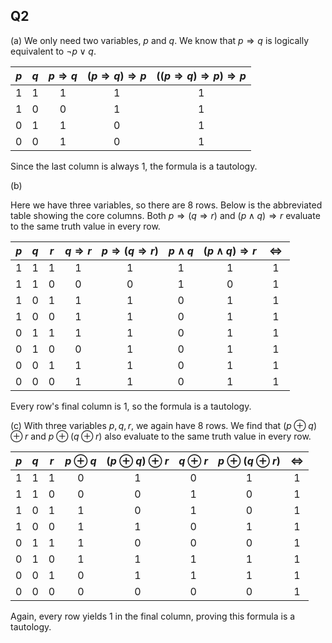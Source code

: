 ## Q2

(a)
We only need two variables, $p$ and $q$.  We know that $p \Rightarrow q$ is logically equivalent to $\lnot p \lor q$.

| $p$ | $q$ | $p \Rightarrow q$ | $(p \Rightarrow q)\Rightarrow p$ | $\bigl((p \Rightarrow q)\Rightarrow p\bigr)\Rightarrow p$ |
|:----:|:----:|:--------------------:|:-----------------------------------:|:-----------------------------------------------------------:|
|  1   |  1   |          1           |                 1                   |                              1                              |
|  1   |  0   |          0           |                 1                   |                              1                              |
|  0   |  1   |          1           |                 0                   |                              1                              |
|  0   |  0   |          1           |                 0                   |                              1                              |

Since the last column is always 1, the formula is a tautology.

(b)

Here we have three variables, so there are 8 rows. Below is the abbreviated table showing the core columns. Both $p \Rightarrow (q \Rightarrow r)$ and $(p \land q) \Rightarrow r$ evaluate to the same truth value in every row.

| $p$ | $q$ | $r$ | $q \Rightarrow r$ | $p \Rightarrow (q \Rightarrow r)$ | $p \land q$ | $(p \land q)\Rightarrow r$ | $\;\Longleftrightarrow\;$ |
|:----:|:----:|:----:|:--------------------:|:-------------------------------------:|:------------:|:---------------------------:|:--------------------------:|
|  1   |  1   |  1   |          1           |                  1                    |      1       |             1             |             1             |
|  1   |  1   |  0   |          0           |                  0                    |      1       |             0             |             1             |
|  1   |  0   |  1   |          1           |                  1                    |      0       |             1             |             1             |
|  1   |  0   |  0   |          1           |                  1                    |      0       |             1             |             1             |
|  0   |  1   |  1   |          1           |                  1                    |      0       |             1             |             1             |
|  0   |  1   |  0   |          0           |                  1                    |      0       |             1             |             1             |
|  0   |  0   |  1   |          1           |                  1                    |      0       |             1             |             1             |
|  0   |  0   |  0   |          1           |                  1                    |      0       |             1             |             1             |

Every row's final column is 1, so the formula is a tautology.

(c)
With three variables $p, q, r$, we again have 8 rows. We find that $(p \oplus q)\oplus r$ and $p \oplus (q \oplus r)$ also evaluate to the same truth value in every row.

| $p$ | $q$ | $r$ | $p \oplus q$ | $(p \oplus q) \oplus r$ | $q \oplus r$ | $p \oplus (q \oplus r)$ | $\Longleftrightarrow$ |
| :-: | :-: | :-: | :----------: | :---------------------: | :----------: | :---------------------: | :-------------------: |
|  1  |  1  |  1  |      0       |            1            |      0       |            1            |           1           |
|  1  |  1  |  0  |      0       |            0            |      1       |            0            |           1           |
|  1  |  0  |  1  |      1       |            0            |      1       |            0            |           1           |
|  1  |  0  |  0  |      1       |            1            |      0       |            1            |           1           |
|  0  |  1  |  1  |      1       |            0            |      0       |            0            |           1           |
|  0  |  1  |  0  |      1       |            1            |      1       |            1            |           1           |
|  0  |  0  |  1  |      0       |            1            |      1       |            1            |           1           |
|  0  |  0  |  0  |      0       |            0            |      0       |            0            |           1           |

Again, every row yields 1 in the final column, proving this formula is a tautology.